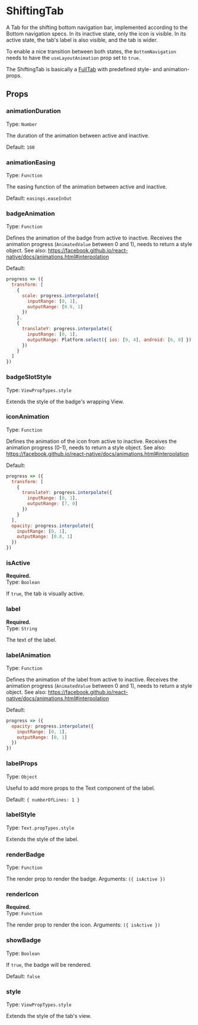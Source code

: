 <!--
  Warning: this is an automatically generated documentation.
  To change the contents of this file, edit the doc comments
  in /lib/ShiftingTab.js
-->

# ShiftingTab

A Tab for the shifting bottom navigation bar, implemented according to the
Bottom navigation specs.
In its inactive state, only the icon is visible.
In its active state, the tab's label is also visible, and the tab is wider.

To enable a nice transition between both states, the `BottomNavigation`
needs to have the `useLayoutAnimation` prop set to `true`.

The ShiftingTab is basically a [FullTab](./FullTab.md) with
predefined style- and animation-props.

## Props

### animationDuration

Type: `Number`

The duration of the animation between active and inactive.


Default: `160`

### animationEasing

Type: `Function`

The easing function of the animation between active and inactive.


Default: `easings.easeInOut`

### badgeAnimation

Type: `Function`

Defines the animation of the badge from active to inactive. Receives the
animation progress (`AnimatedValue` between 0 and 1), needs to return a
style object.
See also: https://facebook.github.io/react-native/docs/animations.html#interpolation


Default:  
```js
progress => ({
  transform: [
    {
      scale: progress.interpolate({
        inputRange: [0, 1],
        outputRange: [0.9, 1]
      })
    },
    {
      translateY: progress.interpolate({
        inputRange: [0, 1],
        outputRange: Platform.select({ ios: [9, 4], android: [6, 0] })
      })
    }
  ]
})
```

### badgeSlotStyle

Type: `ViewPropTypes.style`

Extends the style of the badge's wrapping View.



### iconAnimation

Type: `Function`

Defines the animation of the icon from active to inactive. Receives the
animation progress (0-1), needs to return a style object.
See also: https://facebook.github.io/react-native/docs/animations.html#interpolation


Default:  
```js
progress => ({
  transform: [
    {
      translateY: progress.interpolate({
        inputRange: [0, 1],
        outputRange: [7, 0]
      })
    }
  ],
  opacity: progress.interpolate({
    inputRange: [0, 1],
    outputRange: [0.8, 1]
  })
})
```

### isActive
**Required.**  
Type: `Boolean`

If `true`, the tab is visually active.



### label
**Required.**  
Type: `String`

The text of the label.



### labelAnimation

Type: `Function`

Defines the animation of the label from active to inactive. Receives the
animation progress (`AnimatedValue` between 0 and 1), needs to return a
style object.
See also: https://facebook.github.io/react-native/docs/animations.html#interpolation


Default:  
```js
progress => ({
  opacity: progress.interpolate({
    inputRange: [0, 1],
    outputRange: [0, 1]
  })
})
```

### labelProps

Type: `Object`

Useful to add more props to the Text component of the label.


Default: `{ numberOfLines: 1 }`

### labelStyle

Type: `Text.propTypes.style`

Extends the style of the label.



### renderBadge

Type: `Function`

The render prop to render the badge. Arguments: `({ isActive })`



### renderIcon
**Required.**  
Type: `Function`

The render prop to render the icon. Arguments: `({ isActive })`



### showBadge

Type: `Boolean`

If `true`, the badge will be rendered.


Default: `false`

### style

Type: `ViewPropTypes.style`

Extends the style of the tab's view.



